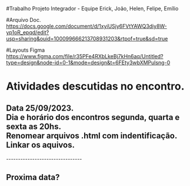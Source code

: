 #Trabalho Projeto Integrador - Equipe Erick, João, Helen, Felipe, Emílio

#Arquivo Doc.
https://docs.google.com/document/d/1xyiUSjy6FVtYAWQ3diy8W-yp1oR_epqd/edit?usp=sharing&ouid=100099666213708931203&rtpof=true&sd=true

#Layouts Figma
https://www.figma.com/file/r35PFe4RXbLkeBj7kHn6aq/Untitled?type=design&node-id=0-1&mode=design&t=6FEty3wbXMPulsng-0
<h1>
Atividades descutidas no encontro.
</h1> 
<h2>
    Data 25/09/2023.<br>
    Dia e horário dos encontros segunda, quarta e sexta as 20hs.<br>
    Renomear arquivos .html com indentificação.<br>
    Linkar os aquivos.<br>
</h2>
--------------------------------
<h2>
    Proxima data?
</h2>

